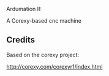 Ardumation II:

  A Corexy-based cnc machine

Credits
-----
Based on the corexy project:

http://corexy.com/corexyr1/index.html
